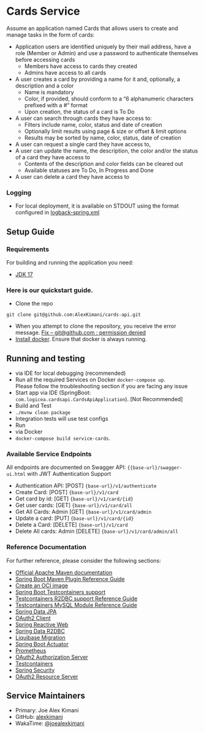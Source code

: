 
# Cards Service
Assume an application named Cards that allows users to create and manage tasks in the form of cards:
- Application users are identified uniquely by their mail address, have
  a role (Member or Admin) and use a password to authenticate
  themselves before accessing cards
  * Members have access to cards they created
  * Admins have access to all cards
- A user creates a card by providing a name for it and, optionally, a description and a color
  * Name is mandatory
  * Color, if provided, should conform to a “6 alphanumeric characters prefixed with a #“ format
  * Upon creation, the status of a card is To Do
- A user can search through cards they have access to:
  - Filters include name, color, status and date of creation
  - Optionally limit results using page & size or offset & limit options
  - Results may be sorted by name, color, status, date of creation
- A user can request a single card they have access to,
- A user can update the name, the description, the color and/or the status of a card they have access to
  - Contents of the description and color fields can be cleared out
  - Available statuses are To Do, In Progress and Done
- A user can delete a card they have access to

### Logging
- For local deployment, it is available on STDOUT using the format configured in [logback-spring.xml](src/main/resources/logback-spring.xml)

## Setup Guide
### Requirements

For building and running the application you need:

- [JDK 17](https://www.oracle.com/java/technologies/javase/jdk17-archive-downloads.html)

### **Here is our quickstart guide.**
* Clone the repo
```shell  
git clone git@github.com:AlexKimani/cards-api.git  
```  
* When you attempt to clone the repository, you receive the error message. [Fix – git@github.com : permission denied](https://dev.classmethod.jp/articles/fix-gitgithub-com-permission-denied-publickey-fatal-could-not-read-from-remote-repository/)
* [Install docker](https://docs.docker.com/get-docker/). Ensure that docker is always running.

## Running and testing
* via IDE for local debugging (recommended)
* Run all the required Services on Docker `docker-compose up`.  
  Please follow the troubleshooting section if you are facing any issue
* Start app via IDE (SpringBoot: `com.logicea.cardsapi.CardsApiApplication`). [Not Recommended]
* Build and Test
* `./mvnw clean package`
* Integration tests will use test configs
* Run
* via Docker
* `docker-compose build service-cards`.

### Available Service Endpoints
All endpoints are documented on Swagger API: `{{base-url}/swagger-ui.html` with JWT Authentication Support
* Authentication API: [POST] `{base-url}/v1/authenticate`
* Create Card: [POST] `{base-url}/v1/card`
* Get card by id: [GET] `{base-url}/v1/card/{id}`
* Get user cards: [GET] `{base-url}/v1/card/all`
* Get All Cards: Admin [GET] `{base-url}/v1/card/admin`
* Update a card: [PUT] `{base-url}/v1/card/{id}`
* Delete a Card: [DELETE] `{base-url}/v1/card`
* Delete All cards: Admin [DELETE] `{base-url}/v1/card/admin/all`
 

### Reference Documentation

For further reference, please consider the following sections:

* [Official Apache Maven documentation](https://maven.apache.org/guides/index.html)
* [Spring Boot Maven Plugin Reference Guide](https://docs.spring.io/spring-boot/docs/3.1.3/maven-plugin/reference/html/)
* [Create an OCI image](https://docs.spring.io/spring-boot/docs/3.1.3/maven-plugin/reference/html/#build-image)
* [Spring Boot Testcontainers support](https://docs.spring.io/spring-boot/docs/3.1.3/reference/html/features.html#features.testing.testcontainers)
* [Testcontainers R2DBC support Reference Guide](https://java.testcontainers.org/modules/databases/r2dbc/)
* [Testcontainers MySQL Module Reference Guide](https://java.testcontainers.org/modules/databases/mysql/)
* [Spring Data JPA](https://docs.spring.io/spring-boot/docs/3.1.3/reference/htmlsingle/index.html#data.sql.jpa-and-spring-data)
* [OAuth2 Client](https://docs.spring.io/spring-boot/docs/3.1.3/reference/htmlsingle/index.html#web.security.oauth2.client)
* [Spring Reactive Web](https://docs.spring.io/spring-boot/docs/3.1.3/reference/htmlsingle/index.html#web.reactive)
* [Spring Data R2DBC](https://docs.spring.io/spring-boot/docs/3.1.3/reference/htmlsingle/index.html#data.sql.r2dbc)
* [Liquibase Migration](https://docs.spring.io/spring-boot/docs/3.1.3/reference/htmlsingle/index.html#howto.data-initialization.migration-tool.liquibase)
* [Spring Boot Actuator](https://docs.spring.io/spring-boot/docs/3.1.3/reference/htmlsingle/index.html#actuator)
* [Prometheus](https://docs.spring.io/spring-boot/docs/3.1.3/reference/htmlsingle/index.html#actuator.metrics.export.prometheus)
* [OAuth2 Authorization Server](https://docs.spring.io/spring-boot/docs/3.1.3/reference/htmlsingle/index.html#web.security.oauth2.authorization-server)
* [Testcontainers](https://java.testcontainers.org/)
* [Spring Security](https://docs.spring.io/spring-boot/docs/3.1.3/reference/htmlsingle/index.html#web.security)
* [OAuth2 Resource Server](https://docs.spring.io/spring-boot/docs/3.1.3/reference/htmlsingle/index.html#web.security.oauth2.server)

## Service Maintainers
* Primary: Joe Alex Kimani
* GitHub: [alexkimani](https://github.com/AlexKimani)
* WakaTime: [@joealexkimani](https://wakatime.com/@joealexkimani)